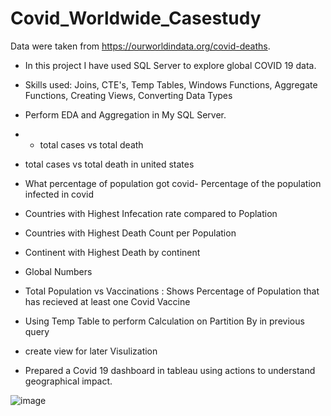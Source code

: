 # Covid_Worldwide_Casestudy
Data were taken from https://ourworldindata.org/covid-deaths.

- In this project I have used SQL Server to explore global COVID 19 data.
- Skills used: Joins, CTE's, Temp Tables, Windows Functions, Aggregate Functions, Creating Views, Converting Data Types
- Perform EDA and Aggregation in My SQL Server.
- - total cases vs total death
- total cases vs total death in united states
- What percentage of population got covid- Percentage of the population infected in covid
- Countries with Highest Infecation rate compared to  Poplation
- Countries with Highest Death Count per Population
- Continent with Highest Death by continent
- Global Numbers
- Total Population vs Vaccinations : Shows Percentage of Population that has recieved at least one Covid Vaccine
- Using Temp Table to perform Calculation on Partition By in previous query
- create view for later Visulization


- Prepared a Covid 19 dashboard in tableau using actions to understand geographical impact.


![image](https://user-images.githubusercontent.com/26314764/148236597-61a74a7c-795b-48d7-b76a-85e977b17434.png)

